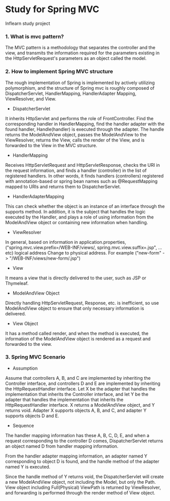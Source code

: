 # Study for Spring MVC

Inflearn study project

### 1. What is mvc pattern?

The MVC pattern is a methodology that separates the controller and the view, and transmits the information required for the parameters existing in the HttpServletRequest's parameters as an object called the model.

### 2. How to implement Spring MVC structure

The rough implementation of Spring is implemented by actively utilizing polymorphism, and the structure of Spring mvc is roughly composed of DispatcherServlet, HandlerMapping, HandlerAdapter Mapping, ViewResolver, and View.

- DispatcherServlet

It inherits HttpServlet and performs the role of FrontController. Find the corresponding handler in HandlerMapping, find the handler adapter with the found handler,
Handle(handler) is executed through the adapter. The handle returns the ModelAndView object, passes the ModelAndView to the ViewResolver, returns the View, calls the render of the View, and is forwarded to the View in the MVC structure. 

- HandlerMapping

Receives HttpServletRequest and HttpServletResponse, checks the URI in the request information, and finds a handler (controller) in the list of registered handlers.
In other words, it finds handlers (controllers) registered with annotation-based or spring bean names such as @RequestMapping mapped to URIs and returns them to DispatcherServlet.

- HandlerAdapterMapping

This can check whether the object is an instance of an interface through the supports method.
In addition, it is the subject that handles the logic executed by the Handler, and plays a role of using information from the ModelAndView object or containing new information when handling.  

- ViewResolver

In general, based on information in application.properties, ("spring.mvc.view.prefix=/WEB-INF/views/, spring.mvc.view.suffix=.jsp", ... etc) logical address Change to physical address.
For example ("new-form" -> "/WEB-INF/views/new-form/.jsp")

- View

It means a view that is directly delivered to the user, such as JSP or Thymeleaf.

- ModelAndView Object

Directly handling HttpServletRequest, Response, etc. is inefficient, so use ModelAndView object to ensure that only necessary information is delivered.

- View Object

It has a method called render, and when the method is executed, the information of the ModelAndView object is rendered as a request and forwarded to the view.

### 3. Spring MVC Scenario

- Assumption

Assume that controllers A, B, and C are implemented by inheriting the Controller interface, and controllers D and E are implemented by inheriting the HttpRequestHandler interface.
Let X be the adapter that handles the implementation that inherits the Controller interface, and let Y be the adapter that handles the implementation that inherits the HttpRequestHandler interface.
X returns a ModelAndView object, and Y returns void.
Adapter X supports objects A, B, and C, and adapter Y supports objects D and E.

- Sequence

The handler mapping information has these A, B, C, D, E, and when a request corresponding to the controller D comes,
DispatcherServlet returns an object named D from handler mapping information.

From the handler adapter mapping information, an adapter named Y corresponding to object D is found, and the handle method of the adapter named Y is executed.

Since the handle method of Y returns void, the DispatcherServlet will create a new ModelAndView object, not including the Model, but only the Path.
View object including Full(Physical) ViewPath is returned by ViewResolver, and forwarding is performed through the render method of View object.
